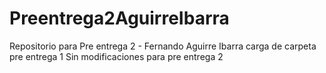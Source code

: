 # Preentrega2AguirreIbarra
Repositorio para Pre entrega 2 - Fernando Aguirre Ibarra
carga de carpeta pre entrega 1 Sin modificaciones para pre entrega 2
